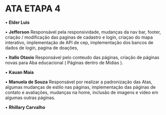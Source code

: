 # ATA ETAPA 4
• **Elder Luis**


• **Jefferson**
Responsável pela responsividade, mudanças da nav bar, footer, criação / modificação das paginas de cadastro e login, criaçao do mapa interativo, implementação de API de cep, implementação dos bancos de dados de login, pagina de doações,

• **Itallo Otavio**
Responsável pelo conteudo das páginas, criação de páginas novas para Aba educacional ( Páginas dentro de Midias ).


• **Kauan Maia**


• **Manuela de Souza**
Responsável por realizar a padronização das Atas, algumas mudanças de estilo nas páginas, implementação das páginas de contato e avaliações, mudanças na home, inclusão de imagens e vídeo em algumas outras páginas.


• **Rhillary Carvalho**


